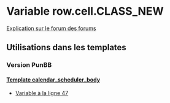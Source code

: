 # Variable row.cell.CLASS_NEW
[Explication sur le forum des forums](http://forum.forumactif.com/t294113-listing-des-variables#row.cell.CLASS_NEW)
## Utilisations dans les templates
### Version PunBB
#### [Template calendar_scheduler_body](punbb/calendar_scheduler_body.md)
* [Variable à la ligne 47](../punbb/calendar_scheduler_body.tpl#L47)